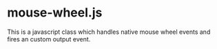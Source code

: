 # mouse-wheel.js
This is a javascript class which handles native mouse wheel events and fires an custom output event.
